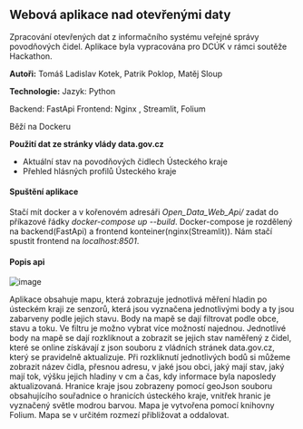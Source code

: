 ## Webová aplikace nad otevřenými daty
Zpracování otevřených dat z informačního systému veřejné správy povodňových čidel. Aplikace byla vypracována pro DCÚK v rámci soutěže Hackathon.

**Autoři:** Tomáš Ladislav Kotek, Patrik Poklop, Matěj Sloup

**Technologie:** 
Jazyk: Python

Backend: FastApi 
Frontend: Nginx , Streamlit, Folium

Běží na Dockeru

**Použití dat ze stránky vlády data.gov.cz**
- Aktuální stav na povodňových čidlech Ústeckého kraje
- Přehled hlásných profilů Ústeckého kraje

#### Spuštění aplikace
Stačí mít docker a v kořenovém adresáři *Open_Data_Web_Api/* zadat do příkazové řádky *docker-compose up --build*.
Docker-compose je rozdělený na backend(FastApi) a frontend konteiner(nginx(Streamlit)). Nám stačí spustit frontend na *localhost:8501*. 

#### Popis api
![image](https://github.com/user-attachments/assets/815d0469-9c1e-476f-ade7-6f168084ee7e)

Aplikace obsahuje mapu, která zobrazuje jednotlivá měření hladin po ústeckém kraji ze senzorů, která jsou vyznačena jednotlivými body a ty jsou zabarveny podle jejich stavu. Body na mapě se dají filtrovat podle obce, stavu a toku. Ve filtru je možno vybrat více možností najednou. Jednotlivé body na mapě se dají rozkliknout a zobrazit se jejich stav naměřený z čidel, které se online získávají z json souboru z vládních stránek data.gov.cz, který se pravidelně aktualizuje. Při rozkliknutí jednotlivých bodů si můžeme zobrazit název čidla, přesnou adresu, v jaké jsou obci, jaký mají stav, jaký mají tok, výšku jejich hladiny v cm a čas, kdy informace byla naposledy aktualizovaná. Hranice kraje jsou zobrazeny pomocí geoJson souboru obsahujícího souřadnice o hranicích ústeckého kraje, vnitřek hranic je vyznačený světle modrou barvou. Mapa je vytvořena pomocí knihovny Folium. Mapa se v určitém rozmezí přibližovat a oddalovat. 


